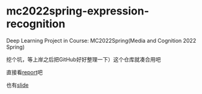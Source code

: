 # mc2022spring-expression-recognition

Deep Learning Project in Course: MC2022Spring(Media and Cognition 2022 Spring)

挖个坑，等上岸之后把GitHub好好整理一下）这个仓库就凑合用吧

直接看[report](./report/report.md)吧

也有[slide](./slide.pdf)
